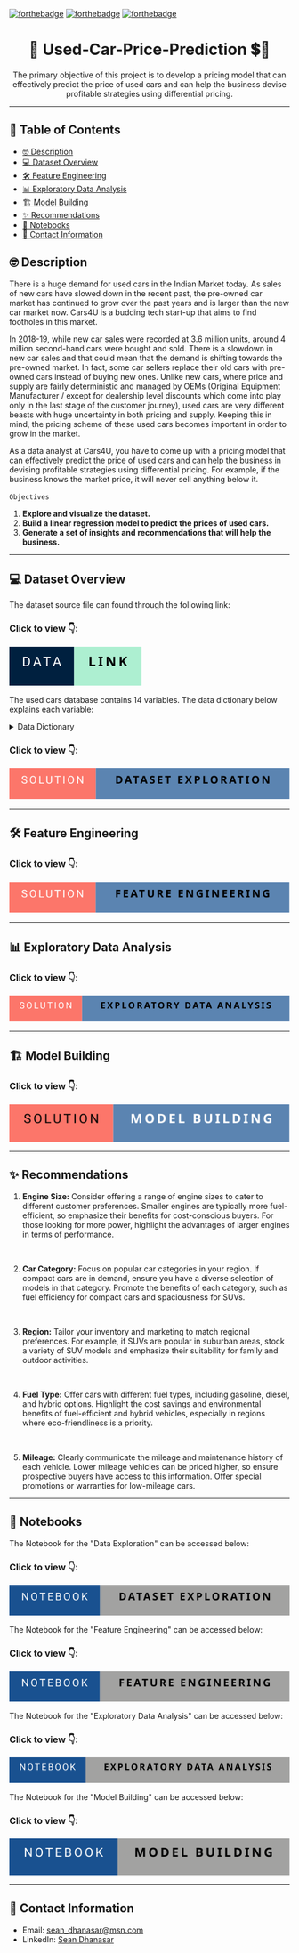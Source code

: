 [![forthebadge](https://forthebadge.com/images/badges/made-with-python.svg)](https://forthebadge.com)
[![forthebadge](https://forthebadge.com/images/badges/made-with-markdown.svg)](https://forthebadge.com)
[![forthebadge](https://forthebadge.com/images/badges/powered-by-oxygen.svg)](https://forthebadge.com)

<h1 align="center">🚗 Used-Car-Price-Prediction 💲🔮</h1>

<p align="center">The primary objective of this project is to develop a pricing model that can effectively predict the price of used cars and can help the business devise profitable strategies using differential pricing.</p>

---

## 📝 Table of Contents

- [🤓 Description](#description)
- [💻 Dataset Overview](#dataset-overview)
- [🛠️ Feature Engineering](#feature-engineering)
- [📊 Exploratory Data Analysis](#exploratory-data-analysis)
- [🏗️ Model Building](#model-building)
- [✨ Recommendations](#recommendations)
- [📗 Notebooks](#notebooks)
- [📧 Contact Information](#contact-information)

## 🤓 Description <a name = "description"></a>

There is a huge demand for used cars in the Indian Market today. As sales of new cars have slowed down in the recent past, the pre-owned car market has continued to grow over the past years and is larger than the new car market now. Cars4U is a budding tech start-up that aims to find footholes in this market.  

In 2018-19, while new car sales were recorded at 3.6 million units, around 4 million second-hand cars were bought and sold. There is a slowdown in new car sales and that could mean that the demand is shifting towards the pre-owned market. In fact, some car sellers replace their old cars with pre-owned cars instead of buying new ones. Unlike new cars, where price and supply are fairly deterministic and managed by OEMs (Original Equipment Manufacturer / except for dealership level discounts which come into play only in the last stage of the customer journey), used cars are very different beasts with huge uncertainty in both pricing and supply. Keeping this in mind, the pricing scheme of these used cars becomes important in order to grow in the market.   

As a data analyst at Cars4U, you have to come up with a pricing model that can effectively predict the price of used cars and can help the business in devising profitable strategies using differential pricing. For example, if the business knows the market price, it will never sell anything below it. 

`Objectives`

1. **Explore and visualize the dataset.**
2. **Build a linear regression model to predict the prices of used cars.**
3. **Generate a set of insights and recommendations that will help the business.**


---

## 💻 Dataset Overview <a name = "database-overview"></a>

The dataset source file can found through the following link:
### Click to view 👇:

[![Data_link](https://github.com/seandhan/Scale-Model-Cars-Database-Analysis/blob/main/images/Data-LINK-.svg)](https://github.com/seandhan/Used-Car-Price-Prediction/blob/main/data/used_cars_data.csv)

The used cars database contains 14 variables. The data dictionary below explains each variable:

<details>
<summary>Data Dictionary</summary>
<br>

1. `S.No.` : Serial Number
2. `Name` : Name of the car which includes Brand name and Model name
3. `Location` : The location in which the car is being sold or is available for purchase Cities
4. `Year` : Manufacturing year of the car
5. `Kilometers_driven` : The total kilometers driven in the car by the previous owner(s) in KM.
6. `Fuel_Type` : The type of fuel used by the car. (Petrol, Diesel, Electric, CNG, LPG)
7. `Transmission` : The type of transmission used by the car. (Automatic / Manual)
8. `Owner` : Type of ownership
9. `Mileage` : The standard mileage offered by the car company in kmpl or km/kg
10. `Engine` : The displacement volume of the engine in CC.
11. `Power` : The maximum power of the engine in bhp.
12. `Seats` : The number of seats in the car.
13. `New_Price` : The price of a new car of the same model in INR Lakhs.(1 Lakh = 100, 000)
14. `Price` : The price of the used car in INR Lakhs (1 Lakh = 100, 000)

</details>


### Click to view 👇:

[![Data Exploration](https://github.com/seandhan/image_database/blob/main/Solution-Dataset%20Exploration-.svg)](https://github.com/seandhan/Used-Car-Price-Prediction/blob/main/Dataset%20Exploration/ReadMe.md)


----

## 🛠️ Feature Engineering <a name = "feature-engineering"></a>


### Click to view 👇:

[![Feature Engineering](https://github.com/seandhan/image_database/blob/main/Solution-Feature%20Engineering-.svg)](https://github.com/seandhan/Used-Car-Price-Prediction/blob/main/Feature%20Engineering/ReadME.MD)


----

## 📊 Exploratory Data Analysis <a name = "exploratory-data-analysis"></a>


### Click to view 👇:

[![Exploratory Data Analysis](https://github.com/seandhan/image_database/blob/main/Solution-Exploratory%20Data%20Analysis-.svg)](https://github.com/seandhan/Used-Car-Price-Prediction/blob/main/Exploratory%20Data%20Analysis/ReadME.MD)


----

## 🏗️ Model Building <a name = "model-building"></a>



### Click to view 👇:

[![Model Building](https://github.com/seandhan/image_database/blob/main/Solution-Model%20Building-.svg)](https://github.com/seandhan/Used-Car-Price-Prediction/blob/main/Model%20Building/README.MD)


----


## ✨ Recommendations <a name = "recommendations"></a>

1. **Engine Size:** Consider offering a range of engine sizes to cater to different customer preferences. Smaller engines are typically more fuel-efficient, so emphasize their benefits for cost-conscious buyers. For those looking for more power, highlight the advantages of larger engines in terms of performance.
<br>

2. **Car Category:** Focus on popular car categories in your region. If compact cars are in demand, ensure you have a diverse selection of models in that category. Promote the benefits of each category, such as fuel efficiency for compact cars and spaciousness for SUVs.
<br>

3. **Region:** Tailor your inventory and marketing to match regional preferences. For example, if SUVs are popular in suburban areas, stock a variety of SUV models and emphasize their suitability for family and outdoor activities.
<br>

4. **Fuel Type:** Offer cars with different fuel types, including gasoline, diesel, and hybrid options. Highlight the cost savings and environmental benefits of fuel-efficient and hybrid vehicles, especially in regions where eco-friendliness is a priority.
<br>

5. **Mileage:** Clearly communicate the mileage and maintenance history of each vehicle. Lower mileage vehicles can be priced higher, so ensure prospective buyers have access to this information. Offer special promotions or warranties for low-mileage cars.



----

## 📗 Notebooks <a name = "notebooks"></a>

The Notebook for the "Data Exploration" can be accessed below:

### Click to view 👇:

[![DataExp Notebook](https://github.com/seandhan/image_database/blob/main/Notebook-Dataset%20Exploration-.svg)](https://github.com/seandhan/Used-Car-Price-Prediction/blob/main/Notebooks/Data%20exploration.ipynb)

The Notebook for the "Feature Engineering" can be accessed below:

### Click to view 👇:

[![Feature Engineering Notebook](https://github.com/seandhan/image_database/blob/main/Notebook-Feature%20engineering-.svg)](https://github.com/seandhan/Used-Car-Price-Prediction/blob/main/Notebooks/Feature_engineering.ipynb)

The Notebook for the "Exploratory Data Analysis" can be accessed below:

### Click to view 👇:

[![EDA Notebook](https://github.com/seandhan/image_database/blob/main/Notebook-Exploratory%20Data%20analysis-.svg)](https://github.com/seandhan/Used-Car-Price-Prediction/blob/main/Notebooks/Exploratory%20Data%20Analysis.ipynb)

The Notebook for the "Model Building" can be accessed below:

### Click to view 👇:

[![Model Building Notebook](https://github.com/seandhan/image_database/blob/main/Notebook-Model%20Building-.svg)](https://github.com/seandhan/Used-Car-Price-Prediction/blob/main/Notebooks/Model_Building.ipynb)

----



## 📧 Contact Information <a name = "contact-information"></a>

- Email: [sean_dhanasar@msn.com](mailto:sean_dhanasar@msn.com)
- LinkedIn: [Sean Dhanasar](https://www.linkedin.com/in/sdhanasar)


